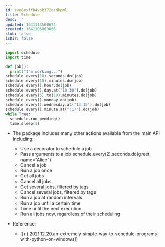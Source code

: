 ```yaml
---
id: zve8oxffb4vok372osdkpml
title: Schedule
desc: ''
updated: 1641113560674
created: 1641105063866
stub: false
isDir: false
---
```



```python
import schedule
import time

def job():
  print("I'm working...")
schedule.every(10).seconds.do(job)
schedule.every(10).minutes.do(job)
schedule.every().hour.do(job)
schedule.every().day.at("10:30").do(job)
schedule.every(5).to(10).minutes.do(job)
schedule.every().monday.do(job)
schedule.every().wednesday.at("13:15").do(job)
schedule.every().minute.at(":17").do(job)
while True:
  schedule.run_pending()
  time.sleep(1)
```

- The package includes many other actions available from the main API including:
  - Use a decorator to schedule a job
  - Pass arguments to a job schedule.every(2).seconds.do(greet, name="Alice")
  - Cancel a job
  - Run a job once
  - Get all jobs
  - Cancel all jobs
  - Get several jobs, filtered by tags
  - Cancel several jobs, filtered by tags
  - Run a job at random intervals
  - Run a job until a certain time
  - Time until the next execution
  - Run all jobs now, regardless of their scheduling

- Reference:
  - [[r.(.2021.12.20.an-extremely-simple-way-to-schedule-programs-with-python-on-windows]]
